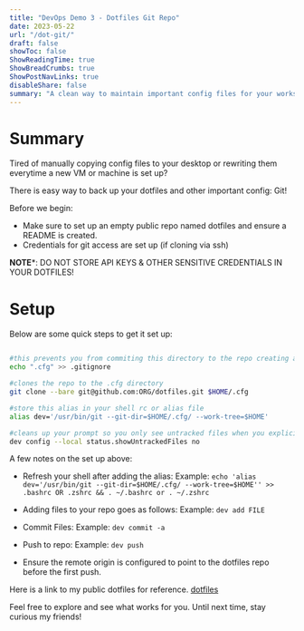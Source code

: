 ```yaml
---
title: "DevOps Demo 3 - Dotfiles Git Repo"
date: 2023-05-22
url: "/dot-git/"
draft: false
showToc: false
ShowReadingTime: true
ShowBreadCrumbs: true
ShowPostNavLinks: true
disableShare: false
summary: "A clean way to maintain important config files for your workstation."
---
```


# Summary

Tired of manually copying config files to your desktop or rewriting them everytime a new VM or machine is set up?

There is easy way to back up your dotfiles and other important config: Git!

Before we begin:
- Make sure to set up an empty public repo named dotfiles and ensure a README is created.
- Credentials for git access are set up (if cloning via ssh)

**NOTE***: DO NOT STORE API KEYS & OTHER SENSITIVE CREDENTIALS IN YOUR DOTFILES!


# Setup

Below are some quick steps to get it set up:

```bash

#this prevents you from commiting this directory to the repo creating a weird loop
echo ".cfg" >> .gitignore

#clones the repo to the .cfg directory
git clone --bare git@github.com:ORG/dotfiles.git $HOME/.cfg

#store this alias in your shell rc or alias file
alias dev='/usr/bin/git --git-dir=$HOME/.cfg/ --work-tree=$HOME' 

#cleans up your prompt so you only see untracked files when you explicitly ask for them
dev config --local status.showUntrackedFiles no
```

A few notes on the set up above:

- Refresh your shell after adding the alias:
  Example: `echo 'alias dev='/usr/bin/git --git-dir=$HOME/.cfg/ --work-tree=$HOME'' >> .bashrc OR .zshrc && . ~/.bashrc or . ~/.zshrc`

- Adding files to your repo goes as follows:
  Example: `dev add FILE`

- Commit Files:
  Example: `dev commit -a`

- Push to repo:
  Example: `dev push`

- Ensure the remote origin is configured to point to the dotfiles repo before the first push.

Here is a link to my public dotfiles for reference. [dotfiles](https://github.com/alexrf45/dotfiles)

Feel free to explore and see what works for you. Until next time, stay curious my friends!
